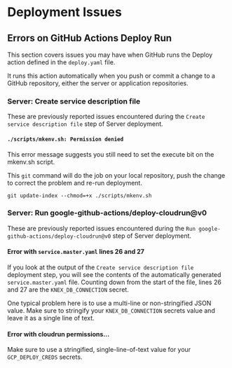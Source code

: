 # Deployment Issues

## Errors on GitHub Actions Deploy Run

This section covers issues you may have when GitHub runs the Deploy action defined in the `deploy.yaml` file.

It runs this action automatically when you push or commit a change to a GitHub repository, either the server or application repositories.

### Server: Create service description file

These are previously reported issues encountered during the `Create service description file` step of Server deployment.

#### `./scripts/mkenv.sh: Permission denied`

This error message suggests you still need to set the execute bit on the mkenv.sh script.

This `git` command will do the job on your local repository, push the change to correct the problem and re-run deployment.

`git update-index --chmod=+x ./scripts/mkenv.sh`

### Server: Run google-github-actions/deploy-cloudrun@v0

These are previously reported issues encountered during the `Run google-github-actions/deploy-cloudrun@v0` step of Server deployment.

#### Error with `service.master.yaml` lines 26 and 27

If you look at the output of the `Create service description file` deployment step, you will see the contents of the automatically generated `service.master.yaml` file.
Counting down from the start of the file, lines 26 and 27 are the `KNEX_DB_CONNECTION` secret.

One typical problem here is to use a multi-line or non-stringified JSON value. Make sure to stringify your `KNEX_DB_CONNECTION` secrets value and leave it as a single line of text.

#### Error with cloudrun permissions...

Make sure to use a stringified, single-line-of-text value for your `GCP_DEPLOY_CREDS` secrets.